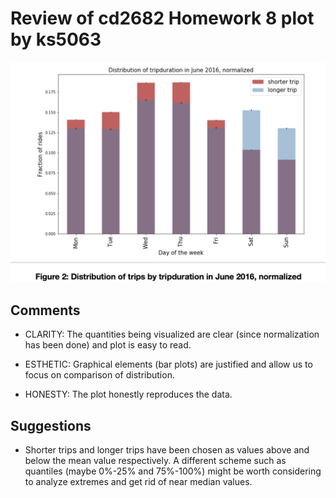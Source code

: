 # Review of cd2682 Homework 8 plot by ks5063

![Plot of cd2682](myplot_cd2682.png)

## Comments

* CLARITY: The quantities being visualized are clear (since normalization has been done) and plot is easy to read.

* ESTHETIC: Graphical elements (bar plots) are justified and allow us to focus on comparison of distribution. 

* HONESTY: The plot honestly reproduces the data.

## Suggestions

* Shorter trips and longer trips have been chosen as values above and below the mean value respectively. A different scheme such as quantiles (maybe 0%-25% and 75%-100%) might be worth considering to analyze extremes and get rid of near median values. 
